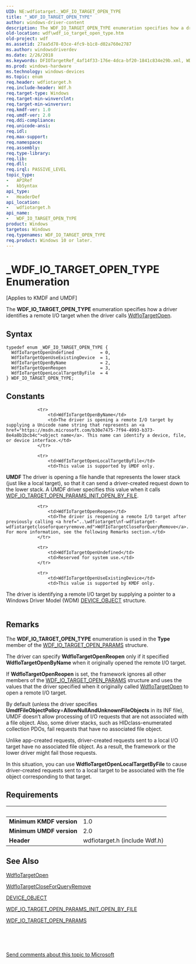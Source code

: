 ```yaml
---
UID: NE:wdfiotarget._WDF_IO_TARGET_OPEN_TYPE
title: "_WDF_IO_TARGET_OPEN_TYPE"
author: windows-driver-content
description: The WDF_IO_TARGET_OPEN_TYPE enumeration specifies how a driver identifies a remote I/O target when the driver calls WdfIoTargetOpen.
old-location: wdf\wdf_io_target_open_type.htm
old-project: wdf
ms.assetid: 27aa5d78-03ce-4fc9-b1c8-d02a760e2787
ms.author: windowsdriverdev
ms.date: 2/26/2018
ms.keywords: DFIOTargetRef_4af14f33-176e-4dca-bf20-1841c834e29b.xml, WDF_IO_TARGET_OPEN_TYPE, WDF_IO_TARGET_OPEN_TYPE enumeration, WdfIoTargetOpenByName, WdfIoTargetOpenLocalTargetByFile, WdfIoTargetOpenReopen, WdfIoTargetOpenUndefined, WdfIoTargetOpenUseExistingDevice, _WDF_IO_TARGET_OPEN_TYPE, kmdf.wdf_io_target_open_type, wdf.wdf_io_target_open_type, wdfiotarget/WDF_IO_TARGET_OPEN_TYPE, wdfiotarget/WdfIoTargetOpenByName, wdfiotarget/WdfIoTargetOpenLocalTargetByFile, wdfiotarget/WdfIoTargetOpenReopen, wdfiotarget/WdfIoTargetOpenUndefined, wdfiotarget/WdfIoTargetOpenUseExistingDevice
ms.prod: windows-hardware
ms.technology: windows-devices
ms.topic: enum
req.header: wdfiotarget.h
req.include-header: Wdf.h
req.target-type: Windows
req.target-min-winverclnt: 
req.target-min-winversvr: 
req.kmdf-ver: 1.0
req.umdf-ver: 2.0
req.ddi-compliance: 
req.unicode-ansi: 
req.idl: 
req.max-support: 
req.namespace: 
req.assembly: 
req.type-library: 
req.lib: 
req.dll: 
req.irql: PASSIVE_LEVEL
topic_type:
-	APIRef
-	kbSyntax
api_type:
-	HeaderDef
api_location:
-	wdfiotarget.h
api_name:
-	WDF_IO_TARGET_OPEN_TYPE
product: Windows
targetos: Windows
req.typenames: WDF_IO_TARGET_OPEN_TYPE
req.product: Windows 10 or later.
---
```


# _WDF_IO_TARGET_OPEN_TYPE Enumeration
<p class="CCE_Message">[Applies to KMDF and UMDF]

The <b>WDF_IO_TARGET_OPEN_TYPE</b> enumeration specifies how a driver identifies a remote I/O target when the driver calls <a href="..\wdfiotarget\nf-wdfiotarget-wdfiotargetopen.md">WdfIoTargetOpen</a>.

## Syntax
````
typedef enum _WDF_IO_TARGET_OPEN_TYPE { 
  WdfIoTargetOpenUndefined          = 0,
  WdfIoTargetOpenUseExistingDevice  = 1,
  WdfIoTargetOpenByName             = 2,
  WdfIoTargetOpenReopen             = 3,
  WdfIoTargetOpenLocalTargetByFile  = 4
} WDF_IO_TARGET_OPEN_TYPE;
````

## Constants

<table>
            
                <tr>
                    <td>WdfIoTargetOpenByName</td>
                    <td>The driver is opening a remote I/O target by supplying a Unicode name string that represents an <a href="https://msdn.microsoft.com/b30e7475-7f94-4993-b373-8e4a8b1bcb4c">object name</a>. This name can identify a device, file, or device interface.</td>
                </tr>
            
                <tr>
                    <td>WdfIoTargetOpenLocalTargetByFile</td>
                    <td>This value is supported by UMDF only.

<b>UMDF </b>The driver is opening a file handle that represents the lower stack (just like a local target), so that it can send a driver-created request down to the lower stack. A UMDF driver specifies this value when it calls <a href="..\wdfiotarget\nf-wdfiotarget-wdf_io_target_open_params_init_open_by_file.md">WDF_IO_TARGET_OPEN_PARAMS_INIT_OPEN_BY_FILE</a>.</td>
                </tr>
            
                <tr>
                    <td>WdfIoTargetOpenReopen</td>
                    <td>The driver is reopening a remote I/O target after previously calling <a href="..\wdfiotarget\nf-wdfiotarget-wdfiotargetcloseforqueryremove.md">WdfIoTargetCloseForQueryRemove</a>. For more information, see the following Remarks section.</td>
                </tr>
            
                <tr>
                    <td>WdfIoTargetOpenUndefined</td>
                    <td>Reserved for system use.</td>
                </tr>
            
                <tr>
                    <td>WdfIoTargetOpenUseExistingDevice</td>
                    <td>This value is supported by KMDF only.

The driver is identifying a remote I/O target by supplying a pointer to a Windows Driver Model (WDM) <a href="..\wdm\ns-wdm-_device_object.md">DEVICE_OBJECT</a> structure.</td>
                </tr>
</table>

## Remarks

The <b>WDF_IO_TARGET_OPEN_TYPE</b> enumeration is used in the <b>Type</b> member of the <a href="..\wdfiotarget\ns-wdfiotarget-_wdf_io_target_open_params.md">WDF_IO_TARGET_OPEN_PARAMS</a> structure.

The driver can specify <b>WdfIoTargetOpenReopen</b> only if it specified <b>WdfIoTargetOpenByName</b> when it originally opened the remote I/O target.

If <b>WdfIoTargetOpenReopen</b> is set, the framework ignores all other members of the <a href="..\wdfiotarget\ns-wdfiotarget-_wdf_io_target_open_params.md">WDF_IO_TARGET_OPEN_PARAMS</a> structure and uses the values that the driver specified when it originally called <a href="..\wdfiotarget\nf-wdfiotarget-wdfiotargetopen.md">WdfIoTargetOpen</a> to open a remote I/O target.

By default (unless the driver specifies <b>UmdfFileObjectPolicy</b>=<b>AllowNullAndUnknownFileObjects</b> in its INF file), UMDF doesn’t allow processing of I/O requests that are not associated with a file object. 
Also, some driver stacks, such as HIDclass-enumerated collection PDOs, fail requests that have no associated file object.

Unlike app-created requests, driver-created requests sent to a local I/O target have no associated file object.  As a result, the framework or the lower driver might fail those requests.

In this situation, you can use <b>WdfIoTargetOpenLocalTargetByFile</b> to cause driver-created requests sent to a local target to be associated with the file object corresponding to that target.

## Requirements
| &nbsp; | &nbsp; |
| ---- |:---- |
| **Minimum KMDF version** | 1.0 |
| **Minimum UMDF version** | 2.0 |
| **Header** | wdfiotarget.h (include Wdf.h) |

## See Also

<a href="..\wdfiotarget\nf-wdfiotarget-wdfiotargetopen.md">WdfIoTargetOpen</a>



<a href="..\wdfiotarget\nf-wdfiotarget-wdfiotargetcloseforqueryremove.md">WdfIoTargetCloseForQueryRemove</a>



<a href="..\wdm\ns-wdm-_device_object.md">DEVICE_OBJECT</a>



<a href="..\wdfiotarget\nf-wdfiotarget-wdf_io_target_open_params_init_open_by_file.md">WDF_IO_TARGET_OPEN_PARAMS_INIT_OPEN_BY_FILE</a>



<a href="..\wdfiotarget\ns-wdfiotarget-_wdf_io_target_open_params.md">WDF_IO_TARGET_OPEN_PARAMS</a>



 

 

<a href="mailto:wsddocfb@microsoft.com?subject=Documentation%20feedback [wdf\wdf]:%20WDF_IO_TARGET_OPEN_TYPE enumeration%20 RELEASE:%20(2/26/2018)&amp;body=%0A%0APRIVACY STATEMENT%0A%0AWe use your feedback to improve the documentation. We don't use your email address for any other purpose, and we'll remove your email address from our system after the issue that you're reporting is fixed. While we're working to fix this issue, we might send you an email message to ask for more info. Later, we might also send you an email message to let you know that we've addressed your feedback.%0A%0AFor more info about Microsoft's privacy policy, see http://privacy.microsoft.com/en-us/default.aspx." title="Send comments about this topic to Microsoft">Send comments about this topic to Microsoft</a>